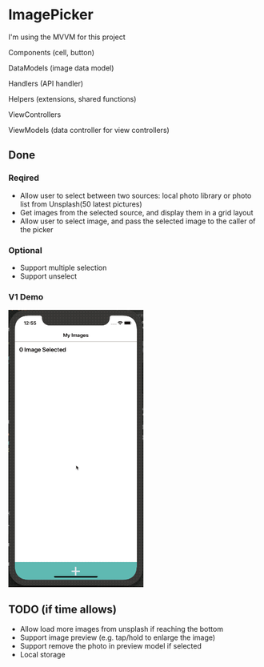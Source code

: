 # ImagePicker

I'm using the MVVM for this project

Components (cell, button)

DataModels (image data model)

Handlers (API handler)

Helpers	(extensions, shared functions)

ViewControllers	

ViewModels (data controller for view controllers)

## Done

### Reqired

- Allow user to select between two sources: local photo library or photo list from Unsplash(50 latest pictures)
- Get images from the selected source, and display them in a grid layout
- Allow user to select image, and pass the selected image to the caller of the picker

### Optional

- Support multiple selection
- Support unselect

### V1 Demo

<img src='https://github.com/sine27/ImagePicker/blob/master/v1.gif?raw=true' title='image picker' width='270' alt='Video Walkthrough' />

## TODO (if time allows)

- Allow load more images from unsplash if reaching the bottom
- Support image preview (e.g. tap/hold to enlarge the image)
- Support remove the photo in preview model if selected
- Local storage
